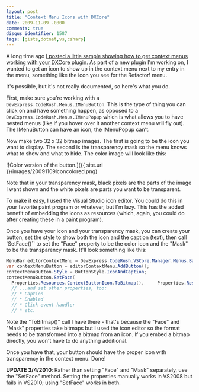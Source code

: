 ```yaml
---
layout: post
title: "Context Menu Icons with DXCore"
date: 2009-11-09 -0800
comments: true
disqus_identifier: 1587
tags: [gists,dotnet,vs,csharp]
---
```

A long time ago [I posted a little sample showing how to get context menus working with your DXCore plugin](/archive/2005/02/02/cr_contextmenudemo-a-context-menu-demonstration-for-dxcore.aspx). As part of a new plugin I'm working on, I wanted to get an icon to show up in the context menu next to my entry in the menu, something like the icon you see for the Refactor! menu.

It's possible, but it's not really documented, so here's what you do.

First, make sure you're working with a `DevExpress.CodeRush.Menus.IMenuButton`. This is the type of thing you can click on and have something happen, as opposed to a `DevExpress.CodeRush.Menus.IMenuPopup` which is what allows you to have nested menus (like if you hover over it another context menu will fly out). The IMenuButton can have an icon, the IMenuPopup can't.

Now make two 32 x 32 bitmap images. The first is going to be the icon you want to display. The second is the transparency mask so the menu knows what to show and what to hide. The color image will look like this:

![Color version of the button.]({{ site.url }}/images/20091109iconcolored.png)

Note that in your transparency mask, black pixels are the parts of the image I want shown and the white pixels are parts you want to be transparent.

To make it easy, I used the Visual Studio icon editor. You could do this in your favorite paint program or whatever, but I'm lazy. This has the added benefit of embedding the icons as resources (which, again, you could do after creating these in a paint program).

Once you have your icon and your transparency mask, you can create your button, set the style to show both the icon and the caption (text), then call `SetFace()`` to set the "Face" property to be the color icon and the "Mask" to be the transparency mask. It'll look something like this:

```csharp
MenuBar editorContextMenu = DevExpress.CodeRush.VSCore.Manager.Menus.Bars[VsCommonBar.EditorContext];
var contextMenuButton = editorContextMenu.AddButton();
contextMenuButton.Style = ButtonStyle.IconAndCaption;
contextMenuButton.SetFace(
  Properties.Resources.ContextButtonIcon.ToBitmap(),     Properties.Resources.ContextButtonIconMask.ToBitmap());
  // ...and set other properties, too:
  // * Caption
  // * Enabled
  // * Click event handler
  // * etc.
```

Note the "ToBitmap()" call I have there - that's because the "Face" and "Mask" properties take bitmaps but I used the icon editor so the format needs to be transformed into a bitmap from an icon. If you embed a bitmap directly, you won't have to do anything additional.

Once you have that, your button should have the proper icon with transparency in the context menu. Done!

**UPDATE 3/4/2010**: Rather than setting "Face" and "Mask" separately, use the "SetFace" method. Setting the properties manually works in VS2008 but fails in VS2010; using "SetFace" works in both.
